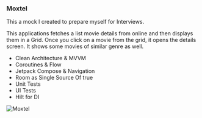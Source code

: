 ### Moxtel

This a mock I created to prepare myself for Interviews.

This applications fetches a list movie details from online and then displays them in a Grid.
Once you click on a movie from the grid, it opens the details screen. It shows some movies of
similar
genre as well.

- Clean Architecture & MVVM
- Coroutines & Flow
- Jetpack Compose & Navigation
- Room as Single Source Of true
- Unit Tests
- UI Tests
- Hilt for DI

![Moxtel](https://i.ibb.co/Y29F0DV/moxtel.gif)


